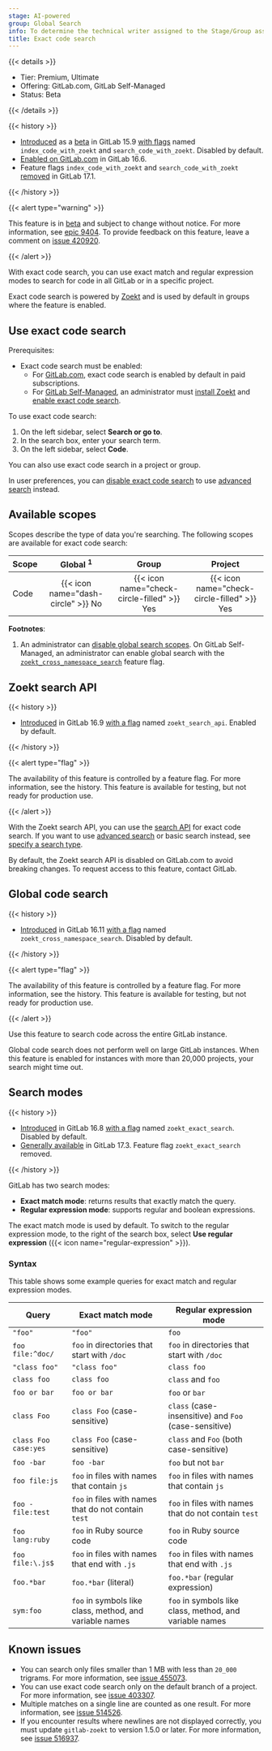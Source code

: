 ```yaml
---
stage: AI-powered
group: Global Search
info: To determine the technical writer assigned to the Stage/Group associated with this page, see https://handbook.gitlab.com/handbook/product/ux/technical-writing/#assignments
title: Exact code search
---
```


{{< details >}}

- Tier: Premium, Ultimate
- Offering: GitLab.com, GitLab Self-Managed
- Status: Beta

{{< /details >}}

{{< history >}}

- [Introduced](https://gitlab.com/gitlab-org/gitlab/-/merge_requests/105049) as a [beta](../../policy/development_stages_support.md#beta) in GitLab 15.9 [with flags](../../administration/feature_flags/_index.md) named `index_code_with_zoekt` and `search_code_with_zoekt`. Disabled by default.
- [Enabled on GitLab.com](https://gitlab.com/gitlab-org/gitlab/-/issues/388519) in GitLab 16.6.
- Feature flags `index_code_with_zoekt` and `search_code_with_zoekt` [removed](https://gitlab.com/gitlab-org/gitlab/-/merge_requests/148378) in GitLab 17.1.

{{< /history >}}

{{< alert type="warning" >}}

This feature is in [beta](../../policy/development_stages_support.md#beta) and subject to change without notice.
For more information, see [epic 9404](https://gitlab.com/groups/gitlab-org/-/epics/9404).
To provide feedback on this feature, leave a comment on
[issue 420920](https://gitlab.com/gitlab-org/gitlab/-/issues/420920).

{{< /alert >}}

With exact code search, you can use exact match and regular expression modes
to search for code in all GitLab or in a specific project.

Exact code search is powered by [Zoekt](https://github.com/sourcegraph/zoekt)
and is used by default in groups where the feature is enabled.

## Use exact code search

Prerequisites:

- Exact code search must be enabled:
  - For [GitLab.com](../../subscriptions/gitlab_com/_index.md),
    exact code search is enabled by default in paid subscriptions.
  - For [GitLab Self-Managed](../../subscriptions/self_managed/_index.md), an administrator must
    [install Zoekt](../../integration/exact_code_search/zoekt.md#install-zoekt) and
    [enable exact code search](../../integration/exact_code_search/zoekt.md#enable-exact-code-search).

To use exact code search:

1. On the left sidebar, select **Search or go to**.
1. In the search box, enter your search term.
1. On the left sidebar, select **Code**.

You can also use exact code search in a project or group.

In user preferences, you can [disable exact code search](../profile/preferences.md#disable-exact-code-search)
to use [advanced search](advanced_search.md) instead.

## Available scopes

Scopes describe the type of data you're searching.
The following scopes are available for exact code search:

| Scope | Global <sup>1</sup>                | Group                                       | Project |
|-------|:----------------------------------:|:-------------------------------------------:|:-------:|
| Code  | {{< icon name="dash-circle" >}} No | {{< icon name="check-circle-filled" >}} Yes | {{< icon name="check-circle-filled" >}} Yes |

**Footnotes**:

1. An administrator can [disable global search scopes](_index.md#disable-global-search-scopes).
   On GitLab Self-Managed, an administrator can enable global search
   with the [`zoekt_cross_namespace_search`](exact_code_search.md#global-code-search) feature flag.

## Zoekt search API

{{< history >}}

- [Introduced](https://gitlab.com/gitlab-org/gitlab/-/merge_requests/143666) in GitLab 16.9 [with a flag](../../administration/feature_flags/_index.md) named `zoekt_search_api`. Enabled by default.

{{< /history >}}

{{< alert type="flag" >}}

The availability of this feature is controlled by a feature flag.
For more information, see the history.
This feature is available for testing, but not ready for production use.

{{< /alert >}}

With the Zoekt search API, you can use the [search API](../../api/search.md) for exact code search.
If you want to use [advanced search](advanced_search.md) or basic search instead, see
[specify a search type](_index.md#specify-a-search-type).

By default, the Zoekt search API is disabled on GitLab.com to avoid breaking changes.
To request access to this feature, contact GitLab.

## Global code search

{{< history >}}

- [Introduced](https://gitlab.com/gitlab-org/gitlab/-/merge_requests/147077) in GitLab 16.11 [with a flag](../../administration/feature_flags/_index.md) named `zoekt_cross_namespace_search`. Disabled by default.

{{< /history >}}

{{< alert type="flag" >}}

The availability of this feature is controlled by a feature flag.
For more information, see the history.
This feature is available for testing, but not ready for production use.

{{< /alert >}}

Use this feature to search code across the entire GitLab instance.

Global code search does not perform well on large GitLab instances.
When this feature is enabled for instances with more than 20,000 projects, your search might time out.

## Search modes

{{< history >}}

- [Introduced](https://gitlab.com/gitlab-org/gitlab/-/issues/434417) in GitLab 16.8 [with a flag](../../administration/feature_flags/_index.md) named `zoekt_exact_search`. Disabled by default.
- [Generally available](https://gitlab.com/gitlab-org/gitlab/-/issues/436457) in GitLab 17.3. Feature flag `zoekt_exact_search` removed.

{{< /history >}}

GitLab has two search modes:

- **Exact match mode**: returns results that exactly match the query.
- **Regular expression mode**: supports regular and boolean expressions.

The exact match mode is used by default.
To switch to the regular expression mode, to the right of the search box,
select **Use regular expression** ({{< icon name="regular-expression" >}}).

### Syntax

<!-- Remember to also update the table in `doc/drawers/exact_code_search_syntax.md` -->

This table shows some example queries for exact match and regular expression modes.

| Query                | Exact match mode                                        | Regular expression mode |
| -------------------- | ------------------------------------------------------- | ----------------------- |
| `"foo"`              | `"foo"`                                                 | `foo` |
| `foo file:^doc/`     | `foo` in directories that start with `/doc`             | `foo` in directories that start with `/doc` |
| `"class foo"`        | `"class foo"`                                           | `class foo` |
| `class foo`          | `class foo`                                             | `class` and `foo` |
| `foo or bar`         | `foo or bar`                                            | `foo` or `bar` |
| `class Foo`          | `class Foo` (case-sensitive)                            | `class` (case-insensitive) and `Foo` (case-sensitive) |
| `class Foo case:yes` | `class Foo` (case-sensitive)                            | `class` and `Foo` (both case-sensitive) |
| `foo -bar`           | `foo -bar`                                              | `foo` but not `bar` |
| `foo file:js`        | `foo` in files with names that contain `js`             | `foo` in files with names that contain `js` |
| `foo -file:test`     | `foo` in files with names that do not contain `test`    | `foo` in files with names that do not contain `test` |
| `foo lang:ruby`      | `foo` in Ruby source code                               | `foo` in Ruby source code |
| `foo file:\.js$`     | `foo` in files with names that end with `.js`           | `foo` in files with names that end with `.js` |
| `foo.*bar`           | `foo.*bar` (literal)                                    | `foo.*bar` (regular expression) |
| `sym:foo`            | `foo` in symbols like class, method, and variable names | `foo` in symbols like class, method, and variable names |

## Known issues

- You can search only files smaller than 1 MB with less than `20_000` trigrams.
  For more information, see [issue 455073](https://gitlab.com/gitlab-org/gitlab/-/issues/455073).
- You can use exact code search only on the default branch of a project.
  For more information, see [issue 403307](https://gitlab.com/gitlab-org/gitlab/-/issues/403307).
- Multiple matches on a single line are counted as one result.
  For more information, see [issue 514526](https://gitlab.com/gitlab-org/gitlab/-/issues/514526).
- If you encounter results where newlines are not displayed correctly,
  you must update `gitlab-zoekt` to version 1.5.0 or later.
  For more information, see [issue 516937](https://gitlab.com/gitlab-org/gitlab/-/issues/516937).
